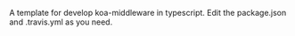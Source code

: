A template for develop koa-middleware in typescript.
Edit the package.json and .travis.yml as you need.
